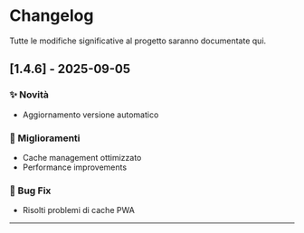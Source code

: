 # Changelog

Tutte le modifiche significative al progetto saranno documentate qui.

## [1.4.6] - 2025-09-05

### ✨ Novità
- Aggiornamento versione automatico

### 🔧 Miglioramenti
- Cache management ottimizzato
- Performance improvements

### 🐛 Bug Fix
- Risolti problemi di cache PWA

---



